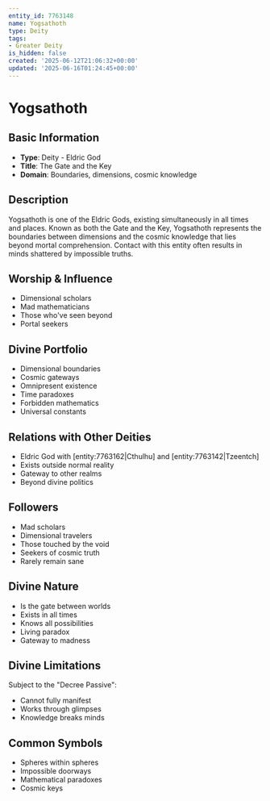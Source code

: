 ```yaml
---
entity_id: 7763148
name: Yogsathoth
type: Deity
tags:
- Greater Deity
is_hidden: false
created: '2025-06-12T21:06:32+00:00'
updated: '2025-06-16T01:24:45+00:00'
---
```


# Yogsathoth

## Basic Information

- **Type**: Deity - Eldric God
- **Title**: The Gate and the Key
- **Domain**: Boundaries, dimensions, cosmic knowledge

## Description

Yogsathoth is one of the Eldric Gods, existing simultaneously in all times and places. Known as both the Gate and the Key, Yogsathoth represents the boundaries between dimensions and the cosmic knowledge that lies beyond mortal comprehension. Contact with this entity often results in minds shattered by impossible truths.

## Worship & Influence

- Dimensional scholars
- Mad mathematicians
- Those who've seen beyond
- Portal seekers

## Divine Portfolio

- Dimensional boundaries
- Cosmic gateways
- Omnipresent existence
- Time paradoxes
- Forbidden mathematics
- Universal constants

## Relations with Other Deities

- Eldric God with [entity:7763162|Cthulhu] and [entity:7763142|Tzeentch]
- Exists outside normal reality
- Gateway to other realms
- Beyond divine politics

## Followers

- Mad scholars
- Dimensional travelers
- Those touched by the void
- Seekers of cosmic truth
- Rarely remain sane

## Divine Nature

- Is the gate between worlds
- Exists in all times
- Knows all possibilities
- Living paradox
- Gateway to madness

## Divine Limitations

Subject to the "Decree Passive":

- Cannot fully manifest
- Works through glimpses
- Knowledge breaks minds

## Common Symbols

- Spheres within spheres
- Impossible doorways
- Mathematical paradoxes
- Cosmic keys